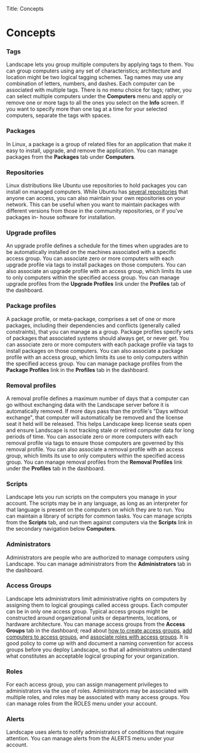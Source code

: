 Title: Concepts
# Concepts

### Tags

Landscape lets you group multiple computers by applying tags to them. You can
group computers using any set of characteristics; architecture and location
might be two logical tagging schemes. Tag names may use any combination of
letters, numbers, and dashes. Each computer can be associated with multiple
tags. There is no menu choice for tags; rather, you can select multiple
computers under the **Computers** menu and apply or remove one or more tags to all
the ones you select on the **Info** screen. If you want to specify more than one
tag at a time for your selected computers, separate the tags with spaces.

### Packages

In Linux, a package is a group of related files for an application that make it
easy to install, upgrade, and remove the application. You can manage packages
from the **Packages** tab under **Computers**.

### Repositories

Linux distributions like Ubuntu use repositories to hold packages you can
install on managed computers. While Ubuntu has [several
repositories][repositories] that anyone can access, you can also maintain your
own repositories on your network.  This can be useful when you want to maintain
packages with different versions from those in the community repositories, or
if you've packages in- house software for installation.

### Upgrade profiles

An upgrade profile defines a schedule for the times when upgrades are to be
automatically installed on the machines associated with a specific access
group. You can associate zero or more computers with each upgrade profile via
tags to install packages on those computers. You can also associate an upgrade
profile with an access group, which limits its use to only computers within
the specified access group. You can manage upgrade profiles from the **Upgrade Profiles**
link under the **Profiles** tab of the dashboard.

### Package profiles

A package profile, or meta-package, comprises a set of one or more packages,
including their dependencies and conflicts (generally called constraints),
that you can manage as a group. Package profiles specify sets of packages that
associated systems should always get, or never get. You can associate zero or
more computers with each package profile via tags to install packages on those
computers. You can also associate a package profile with an access group,
which limits its use to only computers within the specified access group. You
can manage package profiles from the **Package Profiles** link in the **Profiles**
tab in the dashboard.

### Removal profiles

A removal profile defines a maximum number of days that a computer can go
without exchanging data with the Landscape server before it is automatically
removed. If more days pass than the profile's "Days without exchange", that
computer will automatically be removed and the license seat it held will be
released. This helps Landscape keep license seats open and ensure Landscape is
not tracking stale or retired computer data for long periods of time. You can
associate zero or more computers with each removal profile via tags to ensure
those computers are governed by this removal profile. You can also associate a
removal profile with an access group, which limits its use to only computers
within the specified access group. You can manage removal profiles from the
**Removal Profiles** link under the **Profiles** tab in the dashboard.

### Scripts

Landscape lets you run scripts on the computers you manage in your account.
The scripts may be in any language, as long as an interpreter for that
language is present on the computers on which they are to run. You can
maintain a library of scripts for common tasks. You can manage scripts from
the **Scripts** tab, and run them against computers via the **Scripts** link 
in the secondary navigation below **Computers**.

### Administrators

Administrators are people who are authorized to manage computers using
Landscape. You can manage administrators from the **Administrators** tab in the
dashboard.

### Access Groups

Landscape lets administrators limit administrative rights on computers by
assigning them to logical groupings called access groups. Each computer can be
in only one access group. Typical access groups might be constructed around
organizational units or departments, locations, or hardware architecture. You
can manage access groups from the **Access Groups** tab in the dashboard; read
about [how to create access groups][createaccess], [add computers to access
groups][addcomputers], and [associate roles with access
groups][admins].  It is good policy to come up with and document a naming
convention for access groups before you deploy Landscape, so that all
administrators understand what constitutes an acceptable logical grouping for
your organization.

### Roles

For each access group, you can assign management privileges to administrators
via the use of roles. Administrators may be associated with multiple roles, and
roles may be associated with many access groups. You can manage roles from the
ROLES menu under your account.

### Alerts

Landscape uses alerts to notify administrators of conditions that require
attention. You can manage alerts from the ALERTS menu under your account.

[repositories]: https://help.ubuntu.com/community/Repositories/Ubuntu
[createaccess]: ./landscape-access-groups.md#creating-access-groups
[addcomputers]: ./landscape-access-groups.md#adding-computers-to-access-groups
[admins]: ./landscape-access-groups.md#associating-roles-with-access-groups
